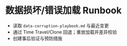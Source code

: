# 数据损坏/错误加载 Runbook

- 读取 `data-corruption-playbook.md` 与最近变更
- 通过 Time Travel/Clone 回退；重放加载并差异校验
- 创建事后验证与预防措施
